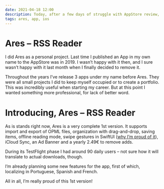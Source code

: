 ```yaml
---
date: 2021-04-18 12:00
description: Today, after a few days of struggle with AppStore review, Ares, my most recent app was finally released
tags: ares, app, ios
---
```


# Ares – RSS Reader

I did Ares as a personal project. Last time I published an App in my own name to the AppStore was in 2019. I wasn’t happy with it then, and I sure wasn’t happy with it last month when I finally decided to remove it.

Throughout the years I’ve release 3 apps under my name before Ares. They were all small projects I did to keep myself occupied or to create a portfolio. This was incredibly useful when starting my career. But at this point I wanted something more professional, for lack of better word.

# Introducing, Ares – RSS Reader

As is stands right now, Ares is a very complete 1st version. It supports import and export of OPML files, organization with drag-and-drop, saving items, offline reading mode, swipe gestures in SwiftUI ([why I’m proud of it](https://developer.apple.com/forums/thread/650449)), iCloud Sync, an Ad Banner and a yearly 2.49€ to remove adds.

During its TestFlight phase I had around 90 daily users – not sure how it will translate to actual downloads, though.

I’m already planning some new features for the app, first of which, localizing in Portuguese, Spanish and French.

All in all, I’m really proud of this 1st version!
